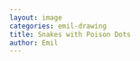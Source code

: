 ```yaml
---
layout: image
categories: emil-drawing
title: Snakes with Poison Dots
author: Emil
---
```

<div class="breakout">
<img alt="" src="/img/IMG_0768.jpg" />
</div>
